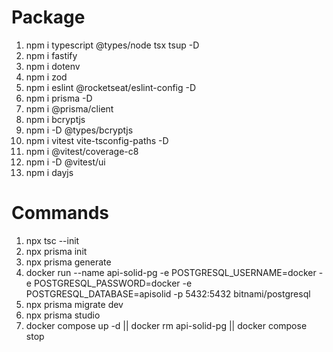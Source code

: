 # Package
1. npm i typescript @types/node tsx tsup -D
2. npm i fastify
3. npm i dotenv
4. npm i zod
5. npm i eslint @rocketseat/eslint-config -D
6. npm i prisma -D
7. npm i @prisma/client
8. npm i bcryptjs
9. npm i -D @types/bcryptjs
10. npm i vitest vite-tsconfig-paths -D
11. npm i @vitest/coverage-c8
12. npm i -D @vitest/ui 
13. npm i dayjs



# Commands
1. npx tsc --init
2. npx prisma init
3. npx prisma generate
4. docker run --name api-solid-pg -e POSTGRESQL_USERNAME=docker -e POSTGRESQL_PASSWORD=docker  -e POSTGRESQL_DATABASE=apisolid -p 5432:5432 bitnami/postgresql
5. npx prisma migrate dev
6. npx prisma studio
7. docker compose up -d    ||   docker rm api-solid-pg || docker compose stop



